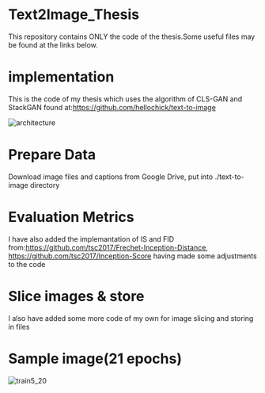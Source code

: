 # Text2Image_Thesis


This repository contains ONLY the code of the thesis.Some useful files may be found at the links below.

# implementation
This is the code of my thesis which uses the algorithm of CLS-GAN and StackGAN found at:https://github.com/hellochick/text-to-image		


![architecture](https://user-images.githubusercontent.com/75016825/124499785-47564a80-ddc7-11eb-9e7b-c87c9ee95c5e.jpeg)


# Prepare Data
Download image files and captions from Google Drive, put into ./text-to-image directory


# Evaluation Metrics
I have also added the implemantation of IS and FID from:https://github.com/tsc2017/Frechet-Inception-Distance,
https://github.com/tsc2017/Inception-Score having made some adjustments to the code


# Slice images & store
I also have added some more code of my own for image slicing and storing in files

# Sample image(21  epochs)

![train5_20](https://user-images.githubusercontent.com/75016825/124499724-2aba1280-ddc7-11eb-9921-1e64116a71fc.png)
